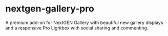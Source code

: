 # nextgen-gallery-pro
A premium add-on for NextGEN Gallery with beautiful new gallery displays and a responsive Pro Lightbox with social sharing and commenting.
